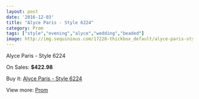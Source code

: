 ```yaml
---
layout: post
date: '2016-12-03'
title: "Alyce Paris - Style 6224"
category: Prom
tags: ["style","evening","alyce","wedding","beaded"]
image: http://img.sequinious.com/17228-thickbox_default/alyce-paris-style-6224.jpg
---
```

Alyce Paris - Style 6224

On Sales: **$422.98**
<a href="https://www.sequinious.com/prom/8140-alyce-paris-style-6224.html"><amp-img layout="responsive" width="600" height="600" src="//img.sequinious.com/17228-thickbox_default/alyce-paris-style-6224.jpg" alt="Alyce Paris - Style 6224 0" /></a>
<a href="https://www.sequinious.com/prom/8140-alyce-paris-style-6224.html"><amp-img layout="responsive" width="600" height="600" src="//img.sequinious.com/17229-thickbox_default/alyce-paris-style-6224.jpg" alt="Alyce Paris - Style 6224 1" /></a>

Buy it: [Alyce Paris - Style 6224](https://www.sequinious.com/prom/8140-alyce-paris-style-6224.html "Alyce Paris - Style 6224")

View more: [Prom](https://www.sequinious.com/7-prom "Prom")
